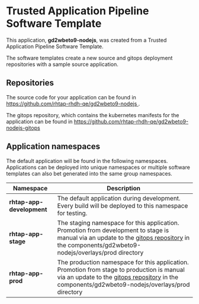 # Trusted Application Pipeline Software Template

This application, **gd2wbeto9-nodejs**, was created from a Trusted Application Pipeline Software Template.

The software templates create a new source and gitops deployment repositories with a sample source application. 

## Repositories

The source code for your application can be found in [https://github.com/rhtap-rhdh-qe/gd2wbeto9-nodejs ](https://github.com/rhtap-rhdh-qe/gd2wbeto9-nodejs ).
 
The gitops repository, which contains the kubernetes manifests for the application can be found in 
[https://github.com/rhtap-rhdh-qe/gd2wbeto9-nodejs-gitops ](https://github.com/rhtap-rhdh-qe/gd2wbeto9-nodejs-gitops ) 

## Application namespaces 

The default application will be found in the following namespaces. Applications can be deployed into unique namespaces or multiple software templates can also bet generated into the same group namespaces.  

|  Namespace   |  Description   |  
| -------- | -------- |   
| **rhtap-app-development** | The default application during development. Every build will be deployed to this namespace for testing. | 
| **rhtap-app-stage** | The staging namespace for this application. Promotion from development to stage is manual via an update to the [gitops repository](https://github.com/rhtap-rhdh-qe/gd2wbeto9-nodejs-gitops ) in the components/gd2wbeto9-nodejs/overlays/prod directory |  
| **rhtap-app-prod** | The production namespace for this application. Promotion from stage to production is manual via an update to the [gitops repository](https://github.com/rhtap-rhdh-qe/gd2wbeto9-nodejs-gitops ) in the components/gd2wbeto9-nodejs/overlays/prod directory | 